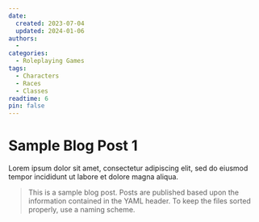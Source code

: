 ```yaml
---
date:
  created: 2023-07-04
  updated: 2024-01-06
authors:
  - 
categories:
  - Roleplaying Games
tags:
  - Characters
  - Races
  - Classes
readtime: 6
pin: false
---
```


# Sample Blog Post 1

Lorem ipsum dolor sit amet, consectetur adipiscing elit, sed do eiusmod tempor incididunt ut labore et dolore magna aliqua.

>This is a sample blog post. Posts are published based upon the information contained in the YAML header. To keep the files sorted properly, use a naming scheme.

<!--Enter the file naming scheme here with a legend below-->